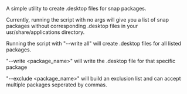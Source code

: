 A simple utility to create .desktop files for snap packages.

Currently, running the script with no args will give you a list of snap packages without corresponding .desktop files in your usr/share/applications directory.

Running the script with "--write all" will create .desktop files for all listed packages.

"--write <package_name>" will write the .desktop file for that specific package

"--exclude <package_name>" will build an exclusion list and can accept multiple packages seperated by commas. 